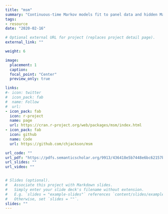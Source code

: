 ```yaml
---
title: "msm"
summary: "Continuous-time Markov models fit to panel data and hidden Markov models"
tags:
- resource
date: "2020-02-16"

# Optional external URL for project (replaces project detail page).
external_link: ""

weight: 6

image: 
  placement: 1
  caption: 
  focal_point: "Center"
  preview_only: true

links:
#- icon: twitter
#  icon_pack: fab
#  name: Follow
#  url: 
- icon_pack: fab
  icon: r-project
  name: page
  url: https://cran.r-project.org/web/packages/msm/index.html
- icon_pack: fab
  icon: github
  name: Code
  url: https://github.com/chjackson/msm

url_code: ""
url_pdf: "https://pdfs.semanticscholar.org/9913/436418e5b7448e6bc62157be9c28d8568f8b.pdf"
url_slides: ""
url_video: ""


# Slides (optional).
#   Associate this project with Markdown slides.
#   Simply enter your slide deck's filename without extension.
#   E.g. `slides = "example-slides"` references `content/slides/example-slides.md`.
#   Otherwise, set `slides = ""`.
slides: ""
---
```

